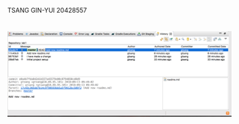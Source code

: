 TSANG GIN-YUI
20428557


![My image](https://github.com/erikex123/comp3111-lab1-demo/blob/master/screenCapture%202018-09-13%20%E5%8D%88%E5%89%8D9.56.33.png)
=======

